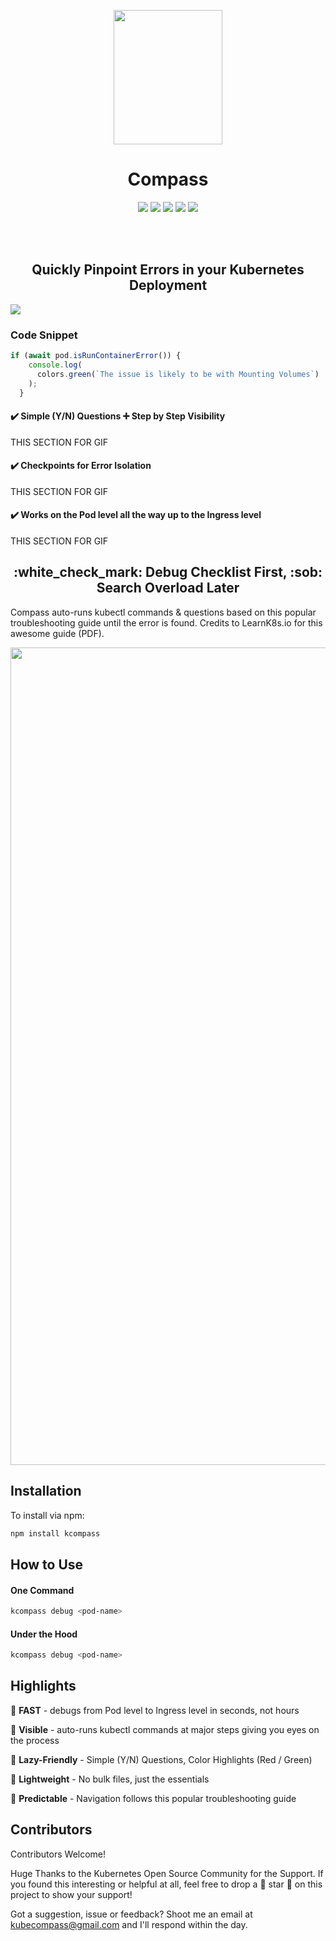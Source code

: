 
<p align="center">
  <img width="174" height="215" src="https://drive.google.com/uc?export=view&id=1_8y9jYwp1cFnVYDLkO34DEEdf_cipICh">
    <h1 align="center">Compass</h1>
</p>


<p align="center">
  
  <img src="https://badges.frapsoft.com/os/mit/mit.svg?v=102)](https://github.com/ellerbrock/open-source-badge/"/>

  <img src="https://badges.frapsoft.com/os/v1/open-source.svg?v=102)](https://github.com/ellerbrock/open-source-badge/"/>

  <img src="https://img.shields.io/badge/PRs-welcome-brightgreen.svg?style=flat-square)](http://makeapullrequest.com"/>

  <img src="https://badge.fury.io/js/badge-list.svg"/>
  
  
  <img src="https://travis-ci.org/boennemann/badges.svg?branch=master"/>
</p>



<br/>
<br/>


<h2 align="center">Quickly Pinpoint Errors in your Kubernetes Deployment</h2>
<img src="https://user-images.githubusercontent.com/48870586/85230677-cc8adf00-b3bf-11ea-8daf-e030b88bd8cc.gif"/>
 




### Code Snippet
```javascript
if (await pod.isRunContainerError()) {
    console.log(
      colors.green(`The issue is likely to be with Mounting Volumes`)
    );
  }
```

#### :heavy_check_mark: Simple (Y/N) Questions :heavy_plus_sign: Step by Step Visibility

 THIS SECTION FOR GIF

#### :heavy_check_mark: Checkpoints for Error Isolation

 THIS SECTION FOR GIF

#### :heavy_check_mark: Works on the Pod level all the way up to the Ingress level

 THIS SECTION FOR GIF

<h2 align="center"> :white_check_mark: Debug Checklist First, :sob: Search Overload Later </h2>

Compass auto-runs kubectl commands & questions based on this popular troubleshooting guide until the error is found.
Credits to LearnK8s.io for this awesome guide (PDF).


<p align="center">
  <img width="997" height="1308" src="https://drive.google.com/uc?export=view&id=1lzXyq1RY1QFExFK7rWCCLwBNP83Lw7DA">
</p>

## Installation

To install via npm:

```sh
npm install kcompass
```

## How to Use


#### One Command

```sh
kcompass debug <pod-name>
```

#### Under the Hood
```sh
kcompass debug <pod-name>
```


## Highlights

:rocket:  **FAST** - debugs from Pod level to Ingress level in seconds, not hours

:mag_right: **Visible** - auto-runs kubectl commands at major steps giving you eyes on the process

:vertical_traffic_light: **Lazy-Friendly** - Simple (Y/N) Questions, Color Highlights (Red / Green) 

:page_facing_up: **Lightweight** - No bulk files, just the essentials

:compass: **Predictable** - Navigation follows this popular troubleshooting guide


## Contributors

Contributors Welcome!

Huge Thanks to the Kubernetes Open Source Community for the Support. If you found this interesting or helpful at all, feel free to drop a :star2: star :star2: on this project to show your support!


Got a suggestion, issue or feedback? Shoot me an email at kubecompass@gmail.com and I'll respond within the day. 



